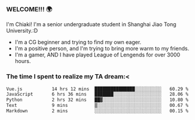 ### WELCOME!!! 🌍

I'm Chiaki! I'm a senior undergraduate student in Shanghai Jiao Tong University.:D

-  I'm a CG beginner and trying to find my own eager. 
-  I'm a positive person, and I'm trying to bring more warm to my friends.
-  I'm a gamer, AND I have played League of Lengends for over 3000 hours. 

### The time I spent to realize my TA dream:<
<!--START_SECTION:waka-->

```txt
Vue.js           14 hrs 12 mins  ███████████████░░░░░░░░░░   60.29 %
JavaScript       6 hrs 36 mins   ███████░░░░░░░░░░░░░░░░░░   28.06 %
Python           2 hrs 32 mins   ██▓░░░░░░░░░░░░░░░░░░░░░░   10.80 %
Text             9 mins          ▒░░░░░░░░░░░░░░░░░░░░░░░░   00.67 %
Markdown         2 mins          ░░░░░░░░░░░░░░░░░░░░░░░░░   00.15 %
```

<!--END_SECTION:waka-->

<!--
**Chiaki-meow/Chiaki-meow** is a ✨ _special_ ✨ repository because its `README.md` (this file) appears on your GitHub profile.

Here are some ideas to get you started:

- 🔭 I’m currently working on ...
- 🌱 I’m currently learning ...
- 👯 I’m looking to collaborate on ...
- 🤔 I’m looking for help with ...
- 💬 Ask me about ...
- 📫 How to reach me: ...
- 😄 Pronouns: ...
- ⚡ Fun fact: ...
-->
